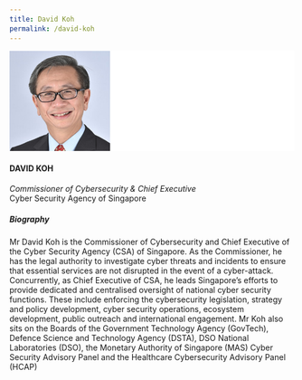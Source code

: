 ```yaml
---
title: David Koh
permalink: /david-koh
---
```

![David Koh](/images/speakers/speaker-full-left-test-2.jpg)

#### DAVID KOH

*Commissioner of Cybersecurity & Chief Executive*  
Cyber Security Agency of Singapore

##### Biography

Mr David Koh is the Commissioner of Cybersecurity and Chief Executive of the Cyber Security Agency (CSA) of Singapore. As the Commissioner, he has the legal authority to investigate cyber threats and incidents to ensure that essential services are not disrupted in the event of a cyber-attack. Concurrently, as Chief Executive of CSA, he leads Singapore’s efforts to provide dedicated and centralised oversight of national cyber security functions. These include enforcing the cybersecurity legislation, strategy and policy development, cyber security operations, ecosystem development, public outreach and international engagement. Mr Koh also sits on the Boards of the Government Technology Agency (GovTech), Defence Science and Technology Agency (DSTA), DSO National Laboratories (DSO), the Monetary Authority of Singapore (MAS) Cyber Security Advisory Panel and the Healthcare Cybersecurity Advisory Panel (HCAP)